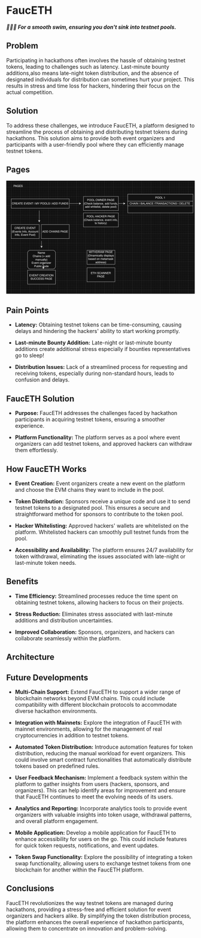 # FaucETH
***🏊‍♂🚰 For a smooth swim, ensuring you don't sink into testnet pools.***

## Problem 
Participating in hackathons often involves the hassle of obtaining testnet tokens, leading to challenges such as latency. Last-minute bounty additions,also means late-night token distribution, and the absence of designated individuals for distribution can sometimes hurt your project.
This results in stress and time loss for hackers, hindering their focus on the actual competition.
## Solution 
To address these challenges, we introduce FaucETH, a platform designed to streamline the process of obtaining and distributing testnet tokens during hackathons. This solution aims to provide both event organizers and participants with a user-friendly pool where they can efficiently manage testnet tokens.

## Pages
![img](/docs/images/fauceth.png)

## Pain Points
- **Latency:** Obtaining testnet tokens can be time-consuming, causing delays and hindering the hackers' ability to start working promptly.

- **Last-minute Bounty Addition:** Late-night or last-minute bounty additions create additional stress especially if bounties representatives go to sleep!

- **Distribution Issues:** Lack of a streamlined process for requesting and receiving tokens, especially during non-standard hours, leads to confusion and delays.

## FaucETH Solution
- **Purpose:** FaucETH addresses the challenges faced by hackathon participants in acquiring testnet tokens, ensuring a smoother experience.

- **Platform Functionality:** The platform serves as a pool where event organizers can add testnet tokens, and approved hackers can withdraw them effortlessly.

## How FaucETH Works
- **Event Creation:** Event organizers create a new event on the platform and choose the EVM chains they want to include in the pool.

- **Token Distribution:** Sponsors receive a unique code and use it to send testnet tokens to a designated pool. This ensures a secure and straightforward method for sponsors to contribute to the token pool.

- **Hacker Whitelisting:** Approved hackers' wallets are whitelisted on the platform. Whitelisted hackers can smoothly pull testnet funds from the pool.

- **Accessibility and Availability:** The platform ensures 24/7 availability for token withdrawal, eliminating the issues associated with late-night or last-minute token needs.

## Benefits
- **Time Efficiency:** Streamlined processes reduce the time spent on obtaining testnet tokens, allowing hackers to focus on their projects.

- **Stress Reduction:** Eliminates stress associated with last-minute additions and distribution uncertainties.

- **Improved Collaboration:** Sponsors, organizers, and hackers can collaborate seamlessly within the platform.

## Architecture 

## Future Developments 
- **Multi-Chain Support:** Extend FaucETH to support a wider range of blockchain networks beyond EVM chains. This could include compatibility with different blockchain protocols to accommodate diverse hackathon environments.

- **Integration with Mainnets:** Explore the integration of FaucETH with mainnet environments, allowing for the management of real cryptocurrencies in addition to testnet tokens.

- **Automated Token Distribution:** Introduce automation features for token distribution, reducing the manual workload for event organizers. This could involve smart contract functionalities that automatically distribute tokens based on predefined rules.

- **User Feedback Mechanism:** Implement a feedback system within the platform to gather insights from users (hackers, sponsors, and organizers). This can help identify areas for improvement and ensure that FaucETH continues to meet the evolving needs of its users.

- **Analytics and Reporting:** Incorporate analytics tools to provide event organizers with valuable insights into token usage, withdrawal patterns, and overall platform engagement. 

- **Mobile Application:** Develop a mobile application for FaucETH to enhance accessibility for users on the go. This could include features for quick token requests, notifications, and event updates.

- **Token Swap Functionality:** Explore the possibility of integrating a token swap functionality, allowing users to exchange testnet tokens from one blockchain for another within the FaucETH platform.


## Conclusions
FaucETH revolutionizes the way testnet tokens are managed during hackathons, providing a stress-free and efficient solution for event organizers and hackers alike. By simplifying the token distribution process, the platform enhances the overall experience of hackathon participants, allowing them to concentrate on innovation and problem-solving.

